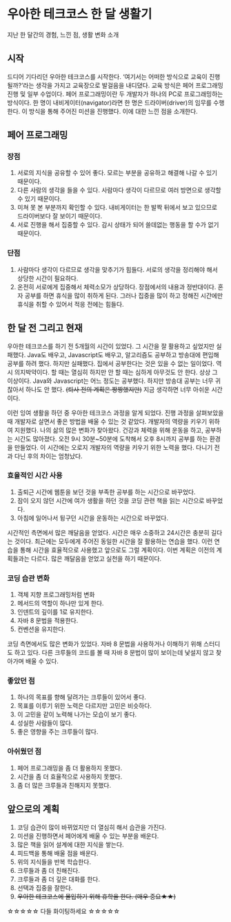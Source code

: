 # 우아한 테크코스 한 달 생활기
지난 한 달간의 경험, 느낀 점, 생활 변화 소개

## 시작 
드디어 기다리던 우아한 테크코스를 시작한다. ‘여기서는 어떠한 방식으로 교육이 진행될까?’라는 생각을 가지고 교육장으로 발걸음을 내디뎠다. 교육 방식은 페어 프로그래밍 진행 및 일부 수업이다. 페어 프로그래밍이란 두 개발자가 하나의 PC로 프로그래밍하는 방식이다. 한 명이 내비게이터(navigator)라면 한 명은 드라이버(driver)의 임무를 수행한다. 이 방식을 통해 주어진 미션을 진행했다. 이에 대한 느낀 점을 소개한다.

## 페어 프로그래밍 
### 장점
1. 서로의 지식을 공유할 수 있어 좋다. 모르는 부분을 공유하고 해결해 나갈 수 있기 때문이다.
2. 다른 사람의 생각을 들을 수 있다. 사람마다 생각이 다르므로 여러 방면으로 생각할 수 있기 때문이다.
3. 미쳐 못 본 부분까지 확인할 수 있다. 내비게이터는 한 발짝 뒤에서 보고 있으므로 드라이버보다 잘 보이기 때문이다.
4. 서로 진행을 해서 집중할 수 있다. 감시 상태가 되어 쓸데없는 행동을 할 수가 없기 때문이다.

### 단점
1. 사람마다 생각이 다르므로 생각을 맞추기가 힘들다. 서로의 생각을 정리해야 해서 상당한 시간이 필요하다.
2. 온전히 서로에게 집중해서 체력소모가 상당하다. 장점에서의 내용과 정반대이다. 혼자 공부를 하면 휴식을 많이 취하게 된다. 그러나 집중을 많이 하고 정해진 시간에만 휴식을 취할 수 있어서 적응 전에는 힘들다.

## 한 달 전 그리고 현재 
우아한 테크코스를 하기 전 5개월의 시간이 있었다. 그 시간을 잘 활용하고 싶었지만 실패했다. Java도 배우고, Javascript도 배우고, 알고리즘도 공부하고 방송대에 편입해 공부를 하려 했다. 하지만 실패했다. 집에서 공부한다는 것은 있을 수 없는 일이었다. 역시 의지박약이다. 할 때는 열심히 하지만 안 할 때는 심하게 아무것도 안 한다. 상상 그 이상이다. Java와 Javascript는 어느 정도는 공부했다. 하지만 방송대 공부는 너무 귀찮아서 하나도 안 했다. ~~(퇴사 전의 계획은 짱짱했지만)~~ 지금 생각하면 너무 아쉬운 시간이다.

이런 잉여 생활을 하던 중 우아한 테크코스 과정을 알게 되었다. 진행 과정을 살펴보았을 때 개발자로 살면서 좋은 방법을 배울 수 있는 것 같았다. 개발자의 역량을 키우기 위하여 지원했다. 나의 삶의 많은 변화가 찾아왔다. 건강과 체력을 위해 운동을 하고, 공부하는 시간도 많아졌다. 오전 9시 30분~50분에 도착해서 오후 8시까지 공부를 하는 환경을 만들었다. 이 시간에는 오로지 개발자의 역량을 키우기 위한 노력을 했다. 다니기 전과 다닌 후의 차이는 엄청났다.

### 효율적인 시간 사용
1. 출퇴근 시간에 웹툰을 보던 것을 부족한 공부를 하는 시간으로 바꾸었다. 
2. 잠이 오지 않던 시간에 여가 생활을 하던 것을 코딩 관련 책을 읽는 시간으로 바꾸었다.
3. 아침에 일어나서 뒹구던 시간을 운동하는 시간으로 바꾸었다.

시간적인 측면에서 많은 깨달음을 얻었다. 시간은 매우 소중하고 24시간은 충분히 길다는 것이다. 최근에는 모두에게 주어진 동일한 시간을 잘 활용하는 연습을 했다.
이런 연습을 통해 시간을 효율적으로 사용했고 앞으로도 그럴 계획이다. 이번 계획은 이전의 계획들과는 다르다. 많은 깨달음을 얻었고 실천을 하기 때문이다.

### 코딩 습관 변화
1. 객체 지향 프로그래밍처럼 변화
2. 메서드의 역할이 하나만 있게 한다.
3. 인덴트의 깊이를 1로 유지한다.
4. 자바 8 문법을 적용한다.
5. 컨벤션을 유지한다.

코딩 측면에서도 많은 변화가 있었다. 자바 8 문법을 사용하거나 이해하기 위해 스터디도 하고 있다. 다른 크루들의 코드를 볼 때 자바 8 문법이 많이 보이는데 낯설지 않고 찾아가며 배울 수 있다.

### 좋았던 점
1. 하나의 목표를 향해 달려가는 크루들이 있어서 좋다.
2. 목표를 이루기 위한 노력은 다르지만 고민은 비슷하다.
3. 이 고민을 같이 노력해 나가는 모습이 보기 좋다.
4. 성실한 사람들이 많다.
5. 좋은 영향을 주는 크루들이 많다.

### 아쉬웠던 점
1. 페어 프로그래밍을 좀 더 활용하지 못했다.
2. 시간을 좀 더 효율적으로 사용하지 못했다.
3. 좀 더 많은 크루들과 친해지지 못했다.

## 앞으로의 계획
1. 코딩 습관이 많이 바뀌었지만 더 열심히 해서 습관을 가진다. 
2. 미션을 진행하면서 페어에게 배울 수 있는 부분을 배운다.
3. 많은 책을 읽어 설계에 대한 지식을 쌓는다.
4. 피드백을 통해 배울 점을 배운다.
5. 위의 지식들을 반복 학습한다.
6. 크루들과 좀 더 친해진다.
7. 크루들과 좀 더 깊은 대화를 한다.
8. 선택과 집중을 잘한다.
9. ~~우아한 테크코스에 몰입하기 위해 휴학을 한다. (매우 중요★★)~~


☆☆☆☆☆ 다들 화이팅하세요 ☆☆☆☆☆